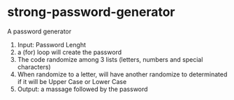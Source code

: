 # strong-password-generator
A password generator

1) Input: Password Lenght
2) a (for) loop will create the password
3) The code randomize among 3 lists (letters, numbers and special characters)
4) When randomize to a letter, will have another randomize to determinated if it will be Upper Case or Lower Case
5) Output: a massage followed by the password

